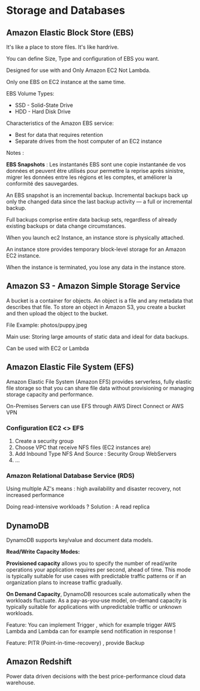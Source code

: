 # Storage and Databases

## Amazon Elastic Block Store (EBS)

It's like a place to store files. It's like hardrive.

You can define Size, Type and configuration of EBS you want.

Designed for use with and Only Amazon EC2 Not Lambda.

Only one EBS on EC2 instance at the same time.

EBS Volume Types:
- SSD - Solid-State Drive
- HDD - Hard Disk Drive

Characteristics of the Amazon EBS service:
- Best for data that requires retention
- Separate drives from the host computer of an EC2 instance

Notes :

__EBS Snapshots__ : Les instantanés EBS sont une copie instantanée de vos données et peuvent être utilisés pour permettre la reprise après sinistre, migrer les données entre les régions et les comptes, et améliorer la conformité des sauvegardes.

An EBS snapshot is an incremental backup. Incremental backups back up only the changed data since the last backup activity — a full or incremental backup.

Full backups comprise entire data backup sets, regardless of already existing backups or data change circumstances.


When you launch ec2 Instance, an instance store is physically attached.

An instance store provides temporary block-level storage for an Amazon EC2 instance.

When the instance is terminated, you lose any data in the instance store.

## Amazon S3 - Amazon Simple Storage Service 

A bucket is a container for objects. An object is a file and any metadata that describes that file. To store an object in Amazon S3, you create a bucket and then upload the object to the bucket.

File Example:  photos/puppy.jpeg

Main use: Storing large amounts of static data and ideal for data backups.

Can be used with EC2 or Lambda



## Amazon Elastic File System (EFS)

Amazon Elastic File System (Amazon EFS) provides serverless, fully elastic file storage so that you can share file data without provisioning or managing storage capacity and performance. 

On-Premises Servers can use EFS through AWS Direct Connect or AWS VPN


### Configuration EC2 <> EFS

1. Create a security group
2.  Choose VPC that receive NFS files (EC2 instances are)
3.  Add Inbound Type NFS And Source : Security Group WebServers
4.  ...

### Amazon Relational Database Service (RDS)

Using multiple AZ's means : high availability and disaster recovery, not increased performance

Doing read-intensive workloads ? Solution : A read replica


## DynamoDB

DynamoDB supports key/value and document data models.

__Read/Write Capacity Modes:__

__Provisioned capacity__ allows you to specify the number of read/write operations your application requires per second, ahead of time.
This mode is typically suitable for use cases with predictable traffic patterns or if an organization plans to increase traffic gradually.

__On Demand Capacity__, DynamoDB resources scale automatically when the workloads fluctuate.
As a pay-as-you-use model, on-demand capacity is typically suitable for applications with unpredictable traffic or unknown workloads. 


Feature: You can implement Trigger , which for example trigger AWS Lambda and Lambda can for example send notification in response !

Feature: PITR (Point-in-time-recovery) , provide Backup

## Amazon Redshift

Power data driven decisions with the best price-performance cloud data warehouse.
